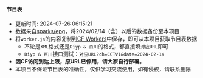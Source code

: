 #### 节目表
* 更新时间: 2024-07-26 06:15:21
* 数据来自[sparks/epg](https://github.com/sparkssssssssss/epg)，将2024/02/14（含）以后的数据备份至本项目
* 将`worker.js`的内容复制到[CF Workers](https://workers.cloudflare.com/)中保存，即可从本项目获取节目表数据
  - 不论是`XML`格式还是`Diyp & 百川`的格式，都直接填`对应URL`即可
  - `Diyp & 百川`接口测试：`对应URL?ch=CCTV1&date=2024-02-14`
* **因CF访问到达上限，原URL已停用，请大家自行部署。**
* 本项目不保证节目表的准确性，仅供学习交流使用，如有侵权，请联系删除
